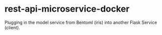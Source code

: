 # rest-api-microservice-docker

Plugging in the model service from Bentoml  (iris) into another Flask Service (client).
